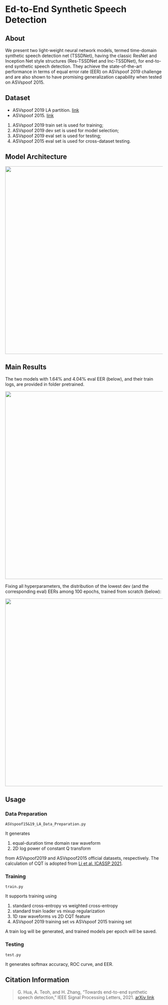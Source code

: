 # Ed-to-End Synthetic Speech Detection

## About
We present two light-weight neural network models, termed time-domain synthetic speech detection net (TSSDNet), having the classic ResNet and Inception Net style structures (Res-TSSDNet and Inc-TSSDNet), for end-to-end synthetic speech detection. They achieve the state-of-the-art performance in terms of equal error rate (EER) on ASVspoof 2019 challenge and are also shown to have promising generalization capability when tested on ASVspoof 2015. 

## Dataset
- ASVspoof 2019 LA partition. [link](https://datashare.ed.ac.uk/handle/10283/3336)
- ASVspoof 2015. [link](https://datashare.ed.ac.uk/handle/10283/853)
  
1. ASVspoof 2019 train set is used for training;
2. ASVspoof 2019 dev set is used for model selection;
3. ASVspoof 2019 eval set is used for testing;
4. ASVspoof 2015 eval set is used for cross-dataset testing.

## Model Architecture
<img src="https://github.com/ghuawhu/end-to-end-synthetic-speech-detection/raw/main/imgs/1.png" width="600">

## Main Results
The two models with 1.64% and 4.04% eval EER (below), and their train logs, are provided in folder pretrained.

 <img src="https://github.com/ghuawhu/end-to-end-synthetic-speech-detection/raw/main/imgs/2.png" width="600">

Fixing all hyperparameters, the distribution of the lowest dev (and the corresponding eval) EERs among 100 epochs, trained from scratch (below):

<img src="https://github.com/ghuawhu/end-to-end-synthetic-speech-detection/raw/main/imgs/3.png" width="600">

## Usage
### Data Preparation 
```
ASVspoof15&19_LA_Data_Preparation.py
```
It generates 
1) equal-duration time domain raw waveform
2) 2D log power of constant Q transform

from ASVspoof2019 and ASVspoof2015 official datasets, respectively. The calculation of CQT is adopted from [Li et al. ICASSP 2021](https://github.com/ghuawhu/ASV-anti-spoofing-with-Res2Net).

### Training 
```
train.py
```
It supports training using 
1) standard cross-entropy vs weighted cross-entropy
2) standard train loader vs mixup regularization
3) 1D raw waveforms vs 2D CQT feature
4) ASVspoof 2019 training set vs ASVspoof 2015 training set

A train log will be generated, and trained models per epoch will be saved.

### Testing
```
test.py
```
It generates softmax accuracy, ROC curve, and EER.

## Citation Information
 > G. Hua, A. Teoh, and H. Zhang, “Towards end-to-end synthetic speech detection,” IEEE Signal Processing Letters, 2021. [arXiv link](https://arxiv.org/abs/2106.06341)